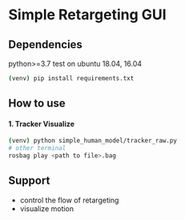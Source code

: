 # Simple Retargeting GUI

## Dependencies
python>=3.7 test on ubuntu 18.04, 16.04

```bash
(venv) pip install requirements.txt
```

## How to use
#### 1. Tracker Visualize
```bash
(venv) python simple_human_model/tracker_raw.py
# other terminal
rosbag play <path to file>.bag
```

## Support
* control the flow of retargeting
* visualize motion
